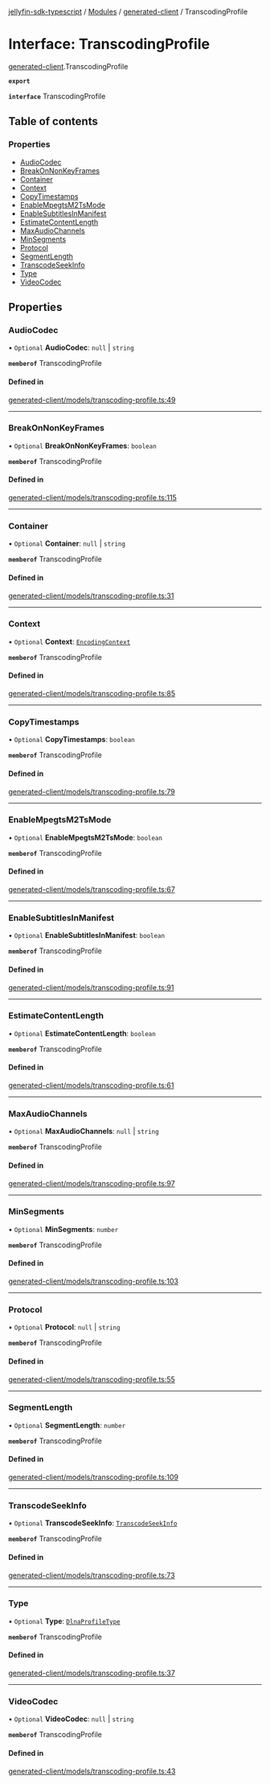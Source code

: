 [jellyfin-sdk-typescript](../README.md) / [Modules](../modules.md) / [generated-client](../modules/generated_client.md) / TranscodingProfile

# Interface: TranscodingProfile

[generated-client](../modules/generated_client.md).TranscodingProfile

**`export`**

**`interface`** TranscodingProfile

## Table of contents

### Properties

- [AudioCodec](generated_client.TranscodingProfile.md#audiocodec)
- [BreakOnNonKeyFrames](generated_client.TranscodingProfile.md#breakonnonkeyframes)
- [Container](generated_client.TranscodingProfile.md#container)
- [Context](generated_client.TranscodingProfile.md#context)
- [CopyTimestamps](generated_client.TranscodingProfile.md#copytimestamps)
- [EnableMpegtsM2TsMode](generated_client.TranscodingProfile.md#enablempegtsm2tsmode)
- [EnableSubtitlesInManifest](generated_client.TranscodingProfile.md#enablesubtitlesinmanifest)
- [EstimateContentLength](generated_client.TranscodingProfile.md#estimatecontentlength)
- [MaxAudioChannels](generated_client.TranscodingProfile.md#maxaudiochannels)
- [MinSegments](generated_client.TranscodingProfile.md#minsegments)
- [Protocol](generated_client.TranscodingProfile.md#protocol)
- [SegmentLength](generated_client.TranscodingProfile.md#segmentlength)
- [TranscodeSeekInfo](generated_client.TranscodingProfile.md#transcodeseekinfo)
- [Type](generated_client.TranscodingProfile.md#type)
- [VideoCodec](generated_client.TranscodingProfile.md#videocodec)

## Properties

### AudioCodec

• `Optional` **AudioCodec**: ``null`` \| `string`

**`memberof`** TranscodingProfile

#### Defined in

[generated-client/models/transcoding-profile.ts:49](https://github.com/thornbill/jellyfin-sdk-typescript/blob/46678c1/src/generated-client/models/transcoding-profile.ts#L49)

___

### BreakOnNonKeyFrames

• `Optional` **BreakOnNonKeyFrames**: `boolean`

**`memberof`** TranscodingProfile

#### Defined in

[generated-client/models/transcoding-profile.ts:115](https://github.com/thornbill/jellyfin-sdk-typescript/blob/46678c1/src/generated-client/models/transcoding-profile.ts#L115)

___

### Container

• `Optional` **Container**: ``null`` \| `string`

**`memberof`** TranscodingProfile

#### Defined in

[generated-client/models/transcoding-profile.ts:31](https://github.com/thornbill/jellyfin-sdk-typescript/blob/46678c1/src/generated-client/models/transcoding-profile.ts#L31)

___

### Context

• `Optional` **Context**: [`EncodingContext`](../enums/generated_client.EncodingContext.md)

**`memberof`** TranscodingProfile

#### Defined in

[generated-client/models/transcoding-profile.ts:85](https://github.com/thornbill/jellyfin-sdk-typescript/blob/46678c1/src/generated-client/models/transcoding-profile.ts#L85)

___

### CopyTimestamps

• `Optional` **CopyTimestamps**: `boolean`

**`memberof`** TranscodingProfile

#### Defined in

[generated-client/models/transcoding-profile.ts:79](https://github.com/thornbill/jellyfin-sdk-typescript/blob/46678c1/src/generated-client/models/transcoding-profile.ts#L79)

___

### EnableMpegtsM2TsMode

• `Optional` **EnableMpegtsM2TsMode**: `boolean`

**`memberof`** TranscodingProfile

#### Defined in

[generated-client/models/transcoding-profile.ts:67](https://github.com/thornbill/jellyfin-sdk-typescript/blob/46678c1/src/generated-client/models/transcoding-profile.ts#L67)

___

### EnableSubtitlesInManifest

• `Optional` **EnableSubtitlesInManifest**: `boolean`

**`memberof`** TranscodingProfile

#### Defined in

[generated-client/models/transcoding-profile.ts:91](https://github.com/thornbill/jellyfin-sdk-typescript/blob/46678c1/src/generated-client/models/transcoding-profile.ts#L91)

___

### EstimateContentLength

• `Optional` **EstimateContentLength**: `boolean`

**`memberof`** TranscodingProfile

#### Defined in

[generated-client/models/transcoding-profile.ts:61](https://github.com/thornbill/jellyfin-sdk-typescript/blob/46678c1/src/generated-client/models/transcoding-profile.ts#L61)

___

### MaxAudioChannels

• `Optional` **MaxAudioChannels**: ``null`` \| `string`

**`memberof`** TranscodingProfile

#### Defined in

[generated-client/models/transcoding-profile.ts:97](https://github.com/thornbill/jellyfin-sdk-typescript/blob/46678c1/src/generated-client/models/transcoding-profile.ts#L97)

___

### MinSegments

• `Optional` **MinSegments**: `number`

**`memberof`** TranscodingProfile

#### Defined in

[generated-client/models/transcoding-profile.ts:103](https://github.com/thornbill/jellyfin-sdk-typescript/blob/46678c1/src/generated-client/models/transcoding-profile.ts#L103)

___

### Protocol

• `Optional` **Protocol**: ``null`` \| `string`

**`memberof`** TranscodingProfile

#### Defined in

[generated-client/models/transcoding-profile.ts:55](https://github.com/thornbill/jellyfin-sdk-typescript/blob/46678c1/src/generated-client/models/transcoding-profile.ts#L55)

___

### SegmentLength

• `Optional` **SegmentLength**: `number`

**`memberof`** TranscodingProfile

#### Defined in

[generated-client/models/transcoding-profile.ts:109](https://github.com/thornbill/jellyfin-sdk-typescript/blob/46678c1/src/generated-client/models/transcoding-profile.ts#L109)

___

### TranscodeSeekInfo

• `Optional` **TranscodeSeekInfo**: [`TranscodeSeekInfo`](../enums/generated_client.TranscodeSeekInfo.md)

**`memberof`** TranscodingProfile

#### Defined in

[generated-client/models/transcoding-profile.ts:73](https://github.com/thornbill/jellyfin-sdk-typescript/blob/46678c1/src/generated-client/models/transcoding-profile.ts#L73)

___

### Type

• `Optional` **Type**: [`DlnaProfileType`](../enums/generated_client.DlnaProfileType.md)

**`memberof`** TranscodingProfile

#### Defined in

[generated-client/models/transcoding-profile.ts:37](https://github.com/thornbill/jellyfin-sdk-typescript/blob/46678c1/src/generated-client/models/transcoding-profile.ts#L37)

___

### VideoCodec

• `Optional` **VideoCodec**: ``null`` \| `string`

**`memberof`** TranscodingProfile

#### Defined in

[generated-client/models/transcoding-profile.ts:43](https://github.com/thornbill/jellyfin-sdk-typescript/blob/46678c1/src/generated-client/models/transcoding-profile.ts#L43)
